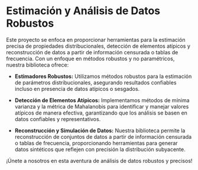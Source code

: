 # Estimación y Análisis de Datos Robustos

Este proyecto se enfoca en proporcionar herramientas para la estimación precisa de propiedades distribucionales, detección de elementos atípicos y reconstrucción de datos a partir de información censurada o tablas de frecuencia. Con un enfoque en métodos robustos y no paramétricos, nuestra biblioteca ofrece:

- **Estimadores Robustos:** Utilizamos métodos robustos para la estimación de parámetros distribucionales, asegurando resultados confiables incluso en presencia de datos atípicos o sesgados.

- **Detección de Elementos Atípicos:** Implementamos métodos de mínima varianza y la métrica de Mahalanobis para identificar y manejar valores atípicos de manera efectiva, garantizando que los análisis se basen en datos confiables y representativos.

- **Reconstrucción y Simulación de Datos:** Nuestra biblioteca permite la reconstrucción de conjuntos de datos a partir de información censurada o tablas de frecuencia, proporcionando herramientas para generar datos sintéticos que reflejen con precisión la distribución subyacente.

¡Únete a nosotros en esta aventura de análisis de datos robustos y precisos!
